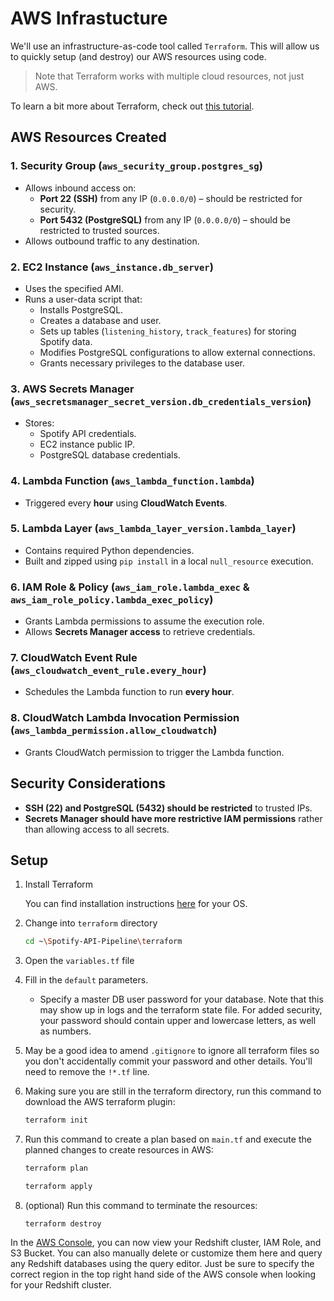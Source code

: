 # AWS Infrastucture

We'll use an infrastructure-as-code tool called `Terraform`. This will allow us to quickly setup (and destroy) our AWS resources using code. 

>Note that Terraform works with multiple cloud resources, not just AWS. 

To learn a bit more about Terraform, check out [this tutorial](https://learn.hashicorp.com/terraform?utm_source=terraform_io).



## **AWS Resources Created**

### **1. Security Group (`aws_security_group.postgres_sg`)**  
- Allows inbound access on:
  - **Port 22 (SSH)** from any IP (`0.0.0.0/0`) – should be restricted for security.
  - **Port 5432 (PostgreSQL)** from any IP (`0.0.0.0/0`) – should be restricted to trusted sources.
- Allows outbound traffic to any destination.

### **2. EC2 Instance (`aws_instance.db_server`)**  
- Uses the specified AMI.
- Runs a user-data script that:
  - Installs PostgreSQL.
  - Creates a database and user.
  - Sets up tables (`listening_history`, `track_features`) for storing Spotify data.
  - Modifies PostgreSQL configurations to allow external connections.
  - Grants necessary privileges to the database user.

### **3. AWS Secrets Manager (`aws_secretsmanager_secret_version.db_credentials_version`)**  
- Stores:
  - Spotify API credentials.
  - EC2 instance public IP.
  - PostgreSQL database credentials.

### **4. Lambda Function (`aws_lambda_function.lambda`)**  
- Triggered every **hour** using **CloudWatch Events**.

### **5. Lambda Layer (`aws_lambda_layer_version.lambda_layer`)**  
- Contains required Python dependencies.
- Built and zipped using `pip install` in a local `null_resource` execution.

### **6. IAM Role & Policy (`aws_iam_role.lambda_exec` & `aws_iam_role_policy.lambda_exec_policy`)**  
- Grants Lambda permissions to assume the execution role.
- Allows **Secrets Manager access** to retrieve credentials.

### **7. CloudWatch Event Rule (`aws_cloudwatch_event_rule.every_hour`)**  
- Schedules the Lambda function to run **every hour**.

### **8. CloudWatch Lambda Invocation Permission (`aws_lambda_permission.allow_cloudwatch`)**  
- Grants CloudWatch permission to trigger the Lambda function.



## **Security Considerations**
- **SSH (22) and PostgreSQL (5432) should be restricted** to trusted IPs.
- **Secrets Manager should have more restrictive IAM permissions** rather than allowing access to all secrets.


## Setup

1. Install Terraform 

    You can find installation instructions [here](https://learn.hashicorp.com/tutorials/terraform/install-cli) for your OS.

1. Change into `terraform` directory

    ```bash
    cd ~\Spotify-API-Pipeline\terraform
    ```

1. Open the `variables.tf` file

1. Fill in the `default` parameters.

    * Specify a master DB user password for your database. Note that this may show up in logs and the terraform state file. For added security, your password should contain upper and lowercase letters, as well as numbers.


1. May be a good idea to amend `.gitignore` to ignore all terraform files so you don't accidentally commit your password and other details. You'll need to remove the `!*.tf` line.

1. Making sure you are still in the terraform directory, run this command to download the AWS terraform plugin:

    ```bash
    terraform init
    ```

1. Run this command to create a plan based on `main.tf` and execute the planned changes to create resources in AWS:

    ```bash
    terraform plan
    
    terraform apply
    ```

1. (optional) Run this command to terminate the resources:

    ```
    terraform destroy
    ```


In the [AWS Console](https://aws.amazon.com/console/), you can now view your Redshift cluster, IAM Role, and S3 Bucket. You can also manually delete or customize them here and query any Redshift databases using the query editor. Just be sure to specify the correct region in the top right hand side of the AWS console when looking for your Redshift cluster.


